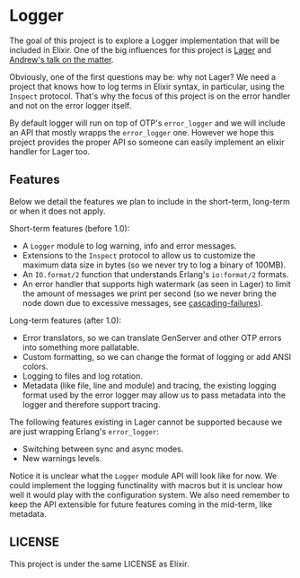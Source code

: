 Logger
======

The goal of this project is to explore a Logger implementation that will be included in Elixir. One of the big influences for this project is [Lager](https://github.com/basho/lager) and [Andrew's talk on the matter](http://www.youtube.com/watch?v=8BNpOHFvg_Q).

Obviously, one of the first questions may be: why not Lager? We need a project that knows how to log terms in Elixir syntax, in particular, using the `Inspect` protocol. That's why the focus of this project is on the error handler and not on the error logger itself.

By default logger will run on top of OTP's `error_logger` and we will include an API that mostly wrapps the `error_logger` one. However we hope this project provides the proper API so someone can easily implement an elixir handler for Lager too.

## Features

Below we detail the features we plan to include in the short-term, long-term or when it does not apply.

Short-term features (before 1.0):

  * A `Logger` module to log warning, info and error messages.
  * Extensions to the `Inspect` protocol to allow us to customize the maximum data size in bytes (so we never try to log a binary of 100MB).
  * An `IO.format/2` function that understands Erlang's `io:format/2` formats.
  * An error handler that supports high watermark (as seen in Lager) to limit the amount of messages we print per second (so we never bring the node down due to excessive messages, see [cascading-failures](https://github.com/ferd/cascading-failures)).

Long-term features (after 1.0):

  * Error translators, so we can translate GenServer and other OTP errors into something more pallatable.
  * Custom formatting, so we can change the format of logging or add ANSI colors.
  * Logging to files and log rotation.
  * Metadata (like file, line and module) and tracing, the existing logging format used by the error logger may allow us to pass metadata into the logger and therefore support tracing.

The following features existing in Lager cannot be supported because we are just wrapping Erlang's `error_logger`:

  * Switching between sync and async modes.
  * New warnings levels.

Notice it is unclear what the `Logger` module API will look like for now. We could implement the logging functinality with macros but it is unclear how well it would play with the configuration system. We also need remember to keep the API extensible for future features coming in the mid-term, like metadata.

## LICENSE

This project is under the same LICENSE as Elixir.

